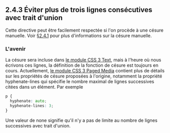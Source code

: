 ## 2.4.3 Éviter plus de trois lignes consécutives avec trait d'union

Cette directive peut être facilement respectée si l'on procède à une césure manuelle. Voir [§2.4.1]() pour plus d'informations sur la césure manuelle.

### L'avenir

La césure sera incluse dans [le module CSS 3 Text](), mais à l'heure où nous écrivons ces lignes, la définition de la fonction de césure est toujours en cours. Actuellement, [le module CSS 3 Paged Media]() contient plus de détails sur les propriétés de césure proposées à l'origine, notamment la propriété hyphenate-lines qui spécifie le nombre maximal de lignes successives citées dans un élément. Par exemple

```css
p {
  hyphenate: auto;
  hyphenate-lines: 3;
}
```

Une valeur de none signifie qu'il n'y a pas de limite au nombre de lignes successives avec trait d'union.